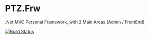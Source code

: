 # PTZ.Frw
.Net MVC Personal Framework, with 2 Main Areas (Admin / FrontEnd)

[![Build Status](https://travis-ci.org/ptorrezao/PTZ.Frw.svg?branch=master)](https://travis-ci.org/ptorrezao/PTZ.Frw)